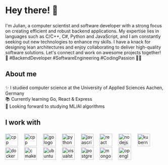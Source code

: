 <h1 align="left">Hey there! 👋</h1>

###

<p align="left">
  I'm Julian, a computer scientist and software developer with a strong focus on creating efficient and robust backend applications.
  My expertise lies in languages such as C/C++, C#, Python and JavaScript, and I am constantly seeking out new technologies to enhance my skills.
  I have a knack for designing lean architectures and enjoy collaborating to deliver high-quality software solutions.
  Let's connect and work on awesome projects together! 🚀 #BackendDeveloper #SoftwareEngineering #CodingPassion 👨‍💻
</p>

###

<h2 align="left">About me</h2>

###

<p align="left">
  ✨ I studied computer science at the University of Applied Sciences Aachen, Germany<br>
  📚 Currently learning Go, React & Express<br>
  🎯 Looking forward to studying ML/AI algorithms<br>
</p>

###

<h2 align="left">I work with</h2>

###

<div align="left">
  <img src="https://devicon-website.vercel.app/api/cplusplus/original.svg" height="40" alt="cpp logo" />
  <img width="12" />
  <img src="https://devicon-website.vercel.app/api/csharp/original.svg" height="40" alt="cpp logo" />
  <img width="12" />
  <img src="https://devicon-website.vercel.app/api/go/original-wordmark.svg" height="40" alt="go logo" />
  <img width="12" />
  <img src="https://devicon-website.vercel.app/api/python/original.svg" height="40" alt="python logo" />
  <img width="12" />
  <img src="https://devicon-website.vercel.app/api/javascript/original.svg" height="40" alt="javascript logo" />
  <img width="12" />
  <img src="https://devicon-website.vercel.app/api/react/original.svg" height="40" alt="react logo" />
  <img width="12" />
  <img src="https://devicon-website.vercel.app/api/nodejs/original.svg" height="40" alt="nodejs logo" />
  <img width="12" />
  <img src="https://devicon-website.vercel.app/api/kubernetes/plain.svg" height="40" alt="kubernetes logo" />
  <img width="12" />
  <img src="https://devicon-website.vercel.app/api/docker/original.svg" height="40" alt="docker logo" />
  <img width="12" />
  <img src="https://devicon-website.vercel.app/api/cmake/original.svg" height="40" alt="cmake logo" />
  <img width="12" />
  <img src="https://devicon-website.vercel.app/api/ubuntu/plain.svg" height="40" alt="ubuntu logo" />
  <img width="12" />
  <img src="https://devicon-website.vercel.app/api/visualstudio/plain.svg" height="40" alt="visualstudio logo" />
  <img width="12" />
  <img src="https://devicon-website.vercel.app/api/postgresql/original.svg" height="40" alt="postgresql logo" />
  <img width="12" />
  <img src="https://devicon-website.vercel.app/api/mongodb/original.svg" height="40" alt="mongodb logo" />
  <img width="12" />
  <img src="https://devicon-website.vercel.app/api/opengl/original.svg" height="40" alt="opengl logo" />
  <img width="12" />
</div>

###

